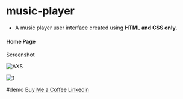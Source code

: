 
# music-player
- A music player user interface created using **HTML and CSS only**.

#### Home Page

Screenshot

![AXS](https://user-images.githubusercontent.com/79587101/231710060-aca16755-ff80-48ec-8a98-9d9357d5b94c.png)


![1](https://user-images.githubusercontent.com/79587101/231710077-a9690115-6353-4a70-ac91-9714951cb696.png)


#demo
[Buy Me a Coffee](https://www.buymeacoffee.com/siku29)
[Linkedin](https://www.linkedin.com/in/achyuta-kumar-mohapatra-54894a21a/)

